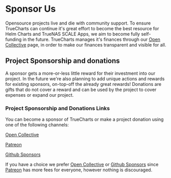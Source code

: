 # Sponsor Us

Opensource projects live and die with community support. To ensure TrueCharts can continue it's great effort to become the best resource for Helm Charts and TrueNAS SCALE Apps, we aim to become fully self-funding in the future. TrueCharts manages it's finances through our [Open Collective](https://opencollective.com/truecharts) page, in order to make our finances transparent and visible for all.

## Project Sponsorship and donations

A sponsor gets a more-or-less little reward for their investment into our project. In the future we're also planning to add unique actions and rewards for existing sponsors, on-top-off the already great rewards! Donations are gifts that do not cover a reward and can be used by the project to cover expenses or expand our project.

### Project Sponsorship and Donations Links

You can become a sponsor of TrueCharts or make a project donation using one of the following channels:

[Open Collective](https://opencollective.com/truecharts)

[Patreon](https://patreon.com/truecharts)

[Github Sponsors](https://github.com/sponsors/truecharts)

If you have a choice we prefer [Open Collective](https://opencollective.com/truecharts) or [Github Sponsors](https://github.com/sponsors/truecharts) since [Patreon](https://patreon.com/truecharts) has more fees for everyone, however nothing is discouraged.
